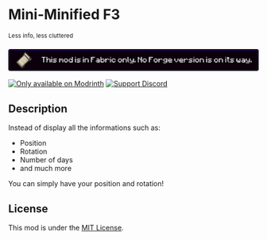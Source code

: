 # Mini-Minified F3
<sup>Less info, less cluttered</sup>

<img src="https://raw.githubusercontent.com/lumaa-dev/lumaa-dev/main/assets/fabric-banner.png" width=600>

[![Only available on Modrinth](https://cdn.jsdelivr.net/npm/@intergrav/devins-badges@3/assets/cozy/available/modrinth_64h.png)](https://modrinth.com/mod/miniminified-f3)
[![Support Discord](https://cdn.jsdelivr.net/npm/@intergrav/devins-badges@3/assets/cozy/social/discord-singular_64h.png)](https://discord.gg/Rqpn3C7yR5)

## Description
Instead of display all the informations such as:
- Position
- Rotation
- Number of days
- and much more

You can simply have your position and rotation!

## License
This mod is under the [MIT License](/LICENSE).
